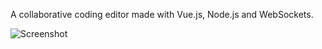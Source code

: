 A collaborative coding editor made with Vue.js, Node.js and WebSockets.

![Screenshot](https://i.imgur.com/cM5rYDB.png)